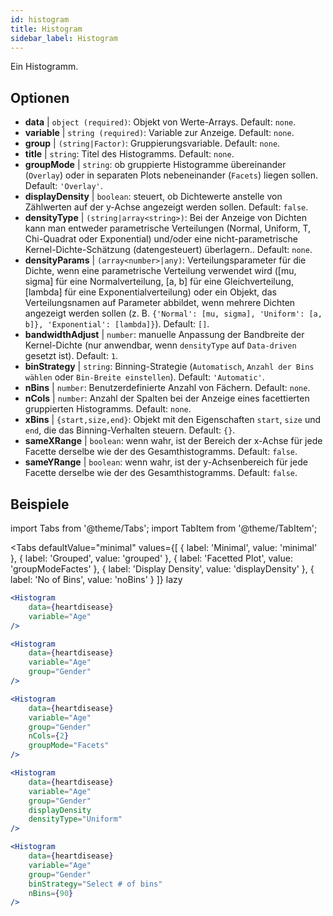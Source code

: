```yaml
---
id: histogram
title: Histogram
sidebar_label: Histogram
---
```


Ein Histogramm.

## Optionen

* __data__ | `object (required)`: Objekt von Werte-Arrays. Default: `none`.
* __variable__ | `string (required)`: Variable zur Anzeige. Default: `none`.
* __group__ | `(string|Factor)`: Gruppierungsvariable. Default: `none`.
* __title__ | `string`: Titel des Histogramms. Default: `none`.
* __groupMode__ | `string`: ob gruppierte Histogramme übereinander (`Overlay`) oder in separaten Plots nebeneinander (`Facets`) liegen sollen. Default: `'Overlay'`.
* __displayDensity__ | `boolean`: steuert, ob Dichtewerte anstelle von Zählwerten auf der y-Achse angezeigt werden sollen. Default: `false`.
* __densityType__ | `(string|array<string>)`: Bei der Anzeige von Dichten kann man entweder parametrische Verteilungen (Normal, Uniform, T, Chi-Quadrat oder Exponential) und/oder eine nicht-parametrische Kernel-Dichte-Schätzung (datengesteuert) überlagern.. Default: `none`.
* __densityParams__ | `(array<number>|any)`: Verteilungsparameter für die Dichte, wenn eine parametrische Verteilung verwendet wird ([mu, sigma] für eine Normalverteilung, [a, b] für eine Gleichverteilung, [lambda] für eine Exponentialverteilung) oder ein Objekt, das Verteilungsnamen auf Parameter abbildet, wenn mehrere Dichten angezeigt werden sollen (z. B. `{'Normal': [mu, sigma], 'Uniform': [a, b]}, 'Exponential': [lambda]}`). Default: `[]`.
* __bandwidthAdjust__ | `number`: manuelle Anpassung der Bandbreite der Kernel-Dichte (nur anwendbar, wenn `densityType` auf `Data-driven` gesetzt ist). Default: `1`.
* __binStrategy__ | `string`: Binning-Strategie (`Automatisch`, `Anzahl der Bins wählen` oder `Bin-Breite einstellen`). Default: `'Automatic'`.
* __nBins__ | `number`: Benutzerdefinierte Anzahl von Fächern. Default: `none`.
* __nCols__ | `number`: Anzahl der Spalten bei der Anzeige eines facettierten gruppierten Histogramms. Default: `none`.
* __xBins__ | `{start,size,end}`: Objekt mit den Eigenschaften `start`, `size` und `end`, die das Binning-Verhalten steuern. Default: `{}`.
* __sameXRange__ | `boolean`: wenn wahr, ist der Bereich der x-Achse für jede Facette derselbe wie der des Gesamthistogramms. Default: `false`.
* __sameYRange__ | `boolean`: wenn wahr, ist der y-Achsenbereich für jede Facette derselbe wie der des Gesamthistogramms. Default: `false`.


## Beispiele

import Tabs from '@theme/Tabs';
import TabItem from '@theme/TabItem';

<Tabs
    defaultValue="minimal"
    values={[
        { label: 'Minimal', value: 'minimal' },
        { label: 'Grouped', value: 'grouped' },
        { label: 'Facetted Plot', value: 'groupModeFactes' },
        { label: 'Display Density', value: 'displayDensity' },
        { label: 'No of Bins', value: 'noBins' }
    ]}
    lazy
>

<TabItem value="minimal">

```jsx live
<Histogram 
    data={heartdisease} 
    variable="Age"
/>
```

</TabItem>

<TabItem value="grouped">

```jsx live
<Histogram 
    data={heartdisease} 
    variable="Age"
    group="Gender"
/>
```

</TabItem>

<TabItem value="groupModeFactes">

```jsx live
<Histogram 
    data={heartdisease} 
    variable="Age"
    group="Gender"
    nCols={2}
    groupMode="Facets"
/>
```

</TabItem>

<TabItem value="displayDensity">

```jsx live
<Histogram 
    data={heartdisease} 
    variable="Age"
    group="Gender"
    displayDensity 
    densityType="Uniform"
/>
```

</TabItem>

<TabItem value="noBins">

```jsx live
<Histogram 
    data={heartdisease} 
    variable="Age"
    group="Gender"
    binStrategy="Select # of bins"
    nBins={90}
/>
```

</TabItem>

</Tabs>
